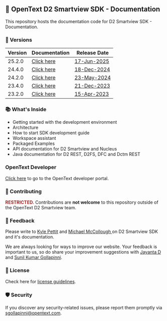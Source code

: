 
## 📖 OpenText D2 Smartview SDK - Documentation

This repository hosts the documentation code for D2 Smartview SDK - Documentation. 

### 📝 Versions

| Version | Documentation | Release Date |
|---------| ----------- |  ----------- |
| 25.2.0  | [Click here](https://opentext.github.io/d2sv-sdk/25.2.0/) | [17-Jun-2025](https://support.opentext.com/csm?id=kb_article_view&sysparm_article=KB0841246)  |
| 24.4.0  | [Click here](https://opentext.github.io/d2sv-sdk/24.4.0/) | [18-Dec-2024](https://support.opentext.com/csm?id=kb_article_view&sysparm_article=KB0830138) |
| 24.2.0  | [Click here](https://opentext.github.io/d2sv-sdk/24.2.0/) | [23-May-2024](https://support.opentext.com/csm?id=kb_article_view&sysparm_article=KB0816390) |
| 23.4.0  | [Click here](https://opentext.github.io/d2sv-sdk/23.4.0/) | [21-Dec-2023](https://support.opentext.com/csm?sys_kb_id=5b1e86f0479f35d0053dccdbd36d4367&id=kb_article_view&sysparm_rank=2&sysparm_tsqueryId=ca8733cd476731d03a95a877536d43cd)  |
| 23.2.0  | [Click here](https://opentext.github.io/d2sv-sdk/23.2.0/) | [15-Apr-2023](https://support.opentext.com/csm?sys_kb_id=7ec6c68497526d50342252900153af8d&id=kb_article_view&sysparm_rank=1&sysparm_tsqueryId=e6287f0147a731d03a95a877536d43d5) |

### 📚 What's Inside  

- Getting started with the development environment
- Architecture 
- How to start SDK development guide
- Workspace assistant
- Packaged Examples
- API documentation for D2 Smartview and Nucleus
- Java documentation for D2 REST, D2FS, DFC and Dctm REST

### OpenText Developer

[Click here](https://developer.opentext.com/ce/products/documentum/documentation/documentumsmartviewsdk/1) to go to the OpenText developer portal.

### 🙌 Contributing

<b><span style="color:brown">RESTRICTED.</span></b> Contributions are <b>not welcome</b> to this repository outside of the OpenText D2 Smartview team.


### 💬 Feedback

Please write to [Kyle Pettit](mailto:kpettit@opentext.com) and [Michael McCollough
](mailto:mmccollo@opentext.com) on D2 Smartview SDK and it's documentation.

We are always looking for ways to improve our website. Your feedback is important to us, so do share your improvement suggestions with [Jayanta D](mailto:jayantad@opentext.com) and [Sunil Kumar Gollapinni](mailto:sgollapinni@opentext.com).

### 📄 License

Check here for [license guidelines](/LICENSE).

### 🛡️ Security
If you discover any security-related issues, please report them promptly via [sgollapinni@opentext.com](mailto:sgollapinni@opentext.com).

<style>
h1 {
  display: none;
}
</style>

